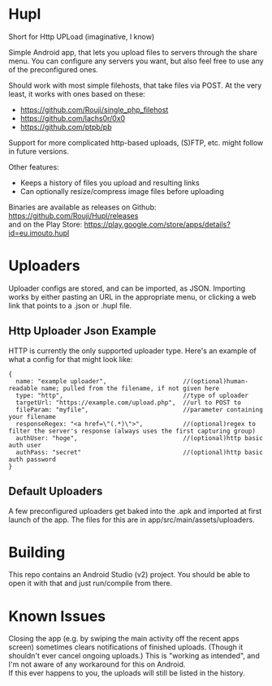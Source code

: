 # Hupl
Short for Http UPLoad (imaginative, I know)

Simple Android app, that lets you upload files to servers through the share menu. 
You can configure any servers you want, but also feel free to use any of the preconfigured ones. 

Should work with most simple filehosts, that take files via POST. At the very least, it works with ones based on these:
* https://github.com/Rouji/single_php_filehost
* https://github.com/lachs0r/0x0
* https://github.com/ptpb/pb

Support for more complicated http-based uploads, (S)FTP, etc. might follow in future versions. 

Other features:
* Keeps a history of files you upload and resulting links
* Can optionally resize/compress image files before uploading

Binaries are available as releases on Github: https://github.com/Rouji/Hupl/releases  
and on the Play Store: https://play.google.com/store/apps/details?id=eu.imouto.hupl 

# Uploaders
Uploader configs are stored, and can be imported, as JSON.
Importing works by either pasting an URL in the appropriate menu, or clicking a web link that points to a .json or .hupl file.

## Http Uploader Json Example
HTTP is currently the only supported uploader type. Here's an example of what a config for that might look like:
```
{
  name: "example uploader",                     //(optional)human-readable name; pulled from the filename, if not given here 
  type: "http",                                 //type of uploader
  targetUrl: "https://example.com/upload.php",  //url to POST to
  fileParam: "myfile",                          //parameter containing your filename
  responseRegex: "<a href=\"(.*)\">",           //(optional)regex to filter the server's response (always uses the first capturing group)
  authUser: "hoge",                             //(optional)http basic auth user
  authPass: "secret"                            //(optional)http basic auth password
}
```

## Default Uploaders
A few preconfigured uploaders get baked into the .apk and imported at first launch of the app. The files for this are in app/src/main/assets/uploaders.

# Building
This repo contains an Android Studio (v2) project. You should be able to open it with that and just run/compile from there. 

# Known Issues
Closing the app (e.g. by swiping the main activity off the recent apps screen) sometimes clears notifications of finished uploads. (Though it shouldn't ever cancel ongoing uploads.) This is "working as intended", and I'm not aware of any workaround for this on Android.  
If this ever happens to you, the uploads will still be listed in the history.
